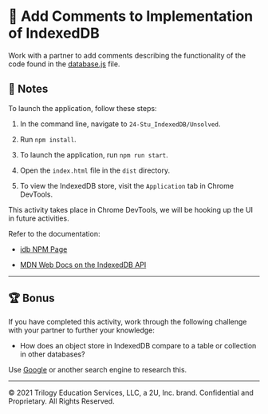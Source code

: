 # 📐 Add Comments to Implementation of IndexedDB

Work with a partner to add comments describing the functionality of the code found in the [database.js](./Unsolved/src/js/database.js) file.

## 📝 Notes

To launch the application, follow these steps:

1. In the command line, navigate to `24-Stu_IndexedDB/Unsolved`.

2. Run `npm install`.

3. To launch the application, run `npm run start`.

4. Open the `index.html` file in the `dist` directory.

5. To view the IndexedDB store, visit the `Application` tab in Chrome DevTools.

This activity takes place in Chrome DevTools, we will be hooking up the UI in future activities.

Refer to the documentation: 

* [idb NPM Page](https://www.npmjs.com/package/idb)

* [MDN Web Docs on the IndexedDB API](https://developer.mozilla.org/en-US/docs/Web/API/IndexedDB_API)

---

## 🏆 Bonus

If you have completed this activity, work through the following challenge with your partner to further your knowledge:

* How does an object store in IndexedDB compare to a table or collection in other databases?

Use [Google](https://www.google.com) or another search engine to research this.

---
© 2021 Trilogy Education Services, LLC, a 2U, Inc. brand. Confidential and Proprietary. All Rights Reserved.